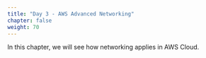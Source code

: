 ```yaml
---
title: "Day 3 - AWS Advanced Networking"
chapter: false
weight: 70
---
```


In this chapter, we will see how networking applies in AWS Cloud.
